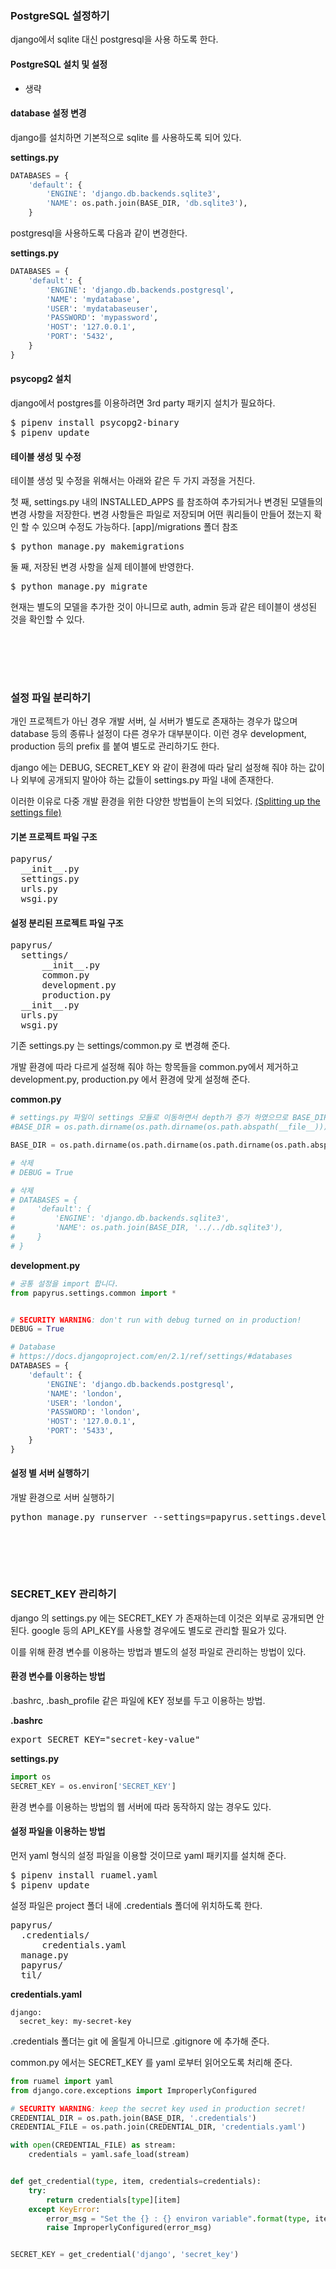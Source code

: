 ### PostgreSQL 설정하기 
django에서 sqlite 대신 postgresql을 사용 하도록 한다. 

#### PostgreSQL 설치 및 설정 
- 생략 

#### database 설정 변경 
django를 설치하면 기본적으로 sqlite 를 사용하도록 되어 있다. 

**settings.py**


```python
DATABASES = {
    'default': {
        'ENGINE': 'django.db.backends.sqlite3',
        'NAME': os.path.join(BASE_DIR, 'db.sqlite3'),
    }
```

postgresql을 사용하도록 다음과 같이 변경한다. 

**settings.py**

```python
DATABASES = {
    'default': {
        'ENGINE': 'django.db.backends.postgresql',
        'NAME': 'mydatabase',
        'USER': 'mydatabaseuser',
        'PASSWORD': 'mypassword',
        'HOST': '127.0.0.1',
        'PORT': '5432',
    }
}
```

#### psycopg2 설치 
django에서 postgres를 이용하려면 3rd party 패키지 설치가 필요하다. 

<pre>
$ pipenv install psycopg2-binary
$ pipenv update
</pre>

#### 테이블 생성 및 수정 
테이블 생성 및 수정을 위해서는 아래와 같은 두 가지 과정을 거친다. 



첫 째, settings.py 내의 INSTALLED_APPS 를 참조하여 추가되거나 변경된 모델들의 변경 사항을 저장한다. 
변경 사항들은 파일로 저장되며 어떤 쿼리들이 만들어 졌는지 확인 할 수 있으며 수정도 가능하다. 
[app]/migrations 폴더 참조 


<pre>
$ python manage.py makemigrations
</pre>


둘 째, 저장된 변경 사항을 실제 테이블에 반영한다. 

<pre>
$ python manage.py migrate
</pre>

현재는 별도의 모델을 추가한 것이 아니므로 auth, admin 등과 같은 테이블이 생성된 것을 확인할 수 있다. 

<br><br>
-----

### 설정 파일 분리하기 

개인 프로젝트가 아닌 경우 개발 서버, 실 서버가 별도로 존재하는 경우가 많으며 database 등의 종류나 설정이 다른 경우가 대부분이다. 이런 경우 development, production 등의 prefix 를 붙여 별도로 관리하기도 한다. 

django 에는 DEBUG, SECRET_KEY 와 같이 환경에 따라 달리 설정해 줘야 하는 값이나 외부에 공개되지 말아야 하는 값들이 settings.py 파일 내에 존재한다. 

이러한 이유로 다중 개발 환경을 위한 다양한 방법들이 논의 되었다. [(Splitting up the settings file)](https://code.djangoproject.com/wiki/SplitSettings)


#### 기본 프로젝트 파일 구조 

<pre>
papyrus/
  __init__.py
  settings.py
  urls.py
  wsgi.py
</pre>


#### 설정 분리된 프로젝트 파일 구조 

<pre>
papyrus/
  settings/
      __init__.py
      common.py
      development.py
      production.py
  __init__.py
  urls.py
  wsgi.py
</pre>

기존 settings.py 는 settings/common.py 로 변경해 준다. 

개발 환경에 따라 다르게 설정해 줘야 하는 항목들을 common.py에서 제거하고 development.py, production.py 에서 환경에 맞게 설정해 준다. 

**common.py**

```python
# settings.py 파일이 settings 모듈로 이동하면서 depth가 증가 하였으므로 BASE_DIR 을 변경해 준다. 
#BASE_DIR = os.path.dirname(os.path.dirname(os.path.abspath(__file__)))

BASE_DIR = os.path.dirname(os.path.dirname(os.path.dirname(os.path.abspath(__file__))))

# 삭제 
# DEBUG = True

# 삭제 
# DATABASES = {
#     'default': {
#         'ENGINE': 'django.db.backends.sqlite3',
#         'NAME': os.path.join(BASE_DIR, '../../db.sqlite3'),
#     }
# }
```

**development.py**

```python
# 공통 설정을 import 합니다. 
from papyrus.settings.common import *


# SECURITY WARNING: don't run with debug turned on in production!
DEBUG = True

# Database
# https://docs.djangoproject.com/en/2.1/ref/settings/#databases
DATABASES = {
    'default': {
        'ENGINE': 'django.db.backends.postgresql',
        'NAME': 'london',
        'USER': 'london',
        'PASSWORD': 'london',
        'HOST': '127.0.0.1',
        'PORT': '5433',
    }
}
```

#### 설정 별 서버 실행하기 

개발 환경으로 서버 실행하기 

<pre>
python manage.py runserver --settings=papyrus.settings.development
</pre>


<br><br>
-----
### SECRET_KEY 관리하기 
django 의 settings.py 에는 SECRET_KEY 가 존재하는데 이것은 외부로 공개되면 안된다. 
google 등의 API_KEY를 사용할 경우에도 별도로 관리할 필요가 있다. 

이를 위해 환경 변수를 이용하는 방법과 별도의 설정 파일로 관리하는 방법이 있다. 

#### 환경 변수를 이용하는 방법 
.bashrc, .bash_profile 같은 파일에 KEY 정보를 두고 이용하는 방법. 

**.bashrc** 

<pre>
export SECRET_KEY="secret-key-value"
</pre>


**settings.py**


```python
import os 
SECRET_KEY = os.environ['SECRET_KEY'] 
```


환경 변수를 이용하는 방법의 웹 서버에 따라 동작하지 않는 경우도 있다. 

#### 설정 파일을 이용하는 방법 

먼저 yaml 형식의 설정 파일을 이용할 것이므로 yaml 패키지를 설치해 준다. 

<pre>
$ pipenv install ruamel.yaml
$ pipenv update
</pre>

설정 파일은 project 폴더 내에 .credentials 폴더에 위치하도록 한다.

<pre>
papyrus/
  .credentials/
      credentials.yaml
  manage.py
  papyrus/
  til/
</pre>

**credentials.yaml**


```
django:
  secret_key: my-secret-key
```


.credentials 폴더는 git 에 올릴게 아니므로 .gitignore 에 추가해 준다. 

common.py 에서는 SECRET_KEY 를 yaml 로부터 읽어오도록 처리해 준다. 

```python
from ruamel import yaml
from django.core.exceptions import ImproperlyConfigured

# SECURITY WARNING: keep the secret key used in production secret!
CREDENTIAL_DIR = os.path.join(BASE_DIR, '.credentials')
CREDENTIAL_FILE = os.path.join(CREDENTIAL_DIR, 'credentials.yaml')

with open(CREDENTIAL_FILE) as stream:
    credentials = yaml.safe_load(stream)


def get_credential(type, item, credentials=credentials):
    try:
        return credentials[type][item]
    except KeyError:
        error_msg = "Set the {} : {} environ variable".format(type, item)
        raise ImproperlyConfigured(error_msg)


SECRET_KEY = get_credential('django', 'secret_key')

```
















